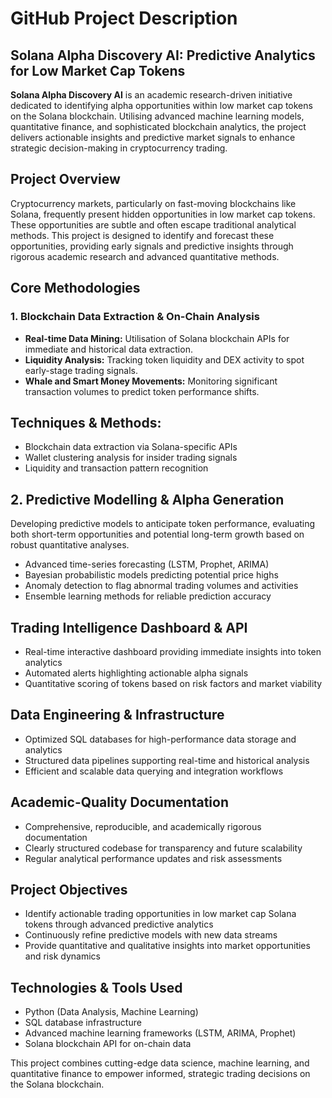 # GitHub Project Description

## **Solana Alpha Discovery AI: Predictive Analytics for Low Market Cap Tokens**

**Solana Alpha Discovery AI** is an academic research-driven initiative dedicated to identifying alpha opportunities within low market cap tokens on the Solana blockchain. Utilising advanced machine learning models, quantitative finance, and sophisticated blockchain analytics, the project delivers actionable insights and predictive market signals to enhance strategic decision-making in cryptocurrency trading.

## **Project Overview**

Cryptocurrency markets, particularly on fast-moving blockchains like Solana, frequently present hidden opportunities in low market cap tokens. These opportunities are subtle and often escape traditional analytical methods. This project is designed to identify and forecast these opportunities, providing early signals and predictive insights through rigorous academic research and advanced quantitative methods.

## **Core Methodologies**

### **1. Blockchain Data Extraction & On-Chain Analysis**
- **Real-time Data Mining:** Utilisation of Solana blockchain APIs for immediate and historical data extraction.
- **Liquidity Analysis:** Tracking token liquidity and DEX activity to spot early-stage trading signals.
- **Whale and Smart Money Movements:** Monitoring significant transaction volumes to predict token performance shifts.

## **Techniques & Methods:**

- Blockchain data extraction via Solana-specific APIs
- Wallet clustering analysis for insider trading signals
- Liquidity and transaction pattern recognition

## **2. Predictive Modelling & Alpha Generation**

Developing predictive models to anticipate token performance, evaluating both short-term opportunities and potential long-term growth based on robust quantitative analyses.

- Advanced time-series forecasting (LSTM, Prophet, ARIMA)
- Bayesian probabilistic models predicting potential price highs
- Anomaly detection to flag abnormal trading volumes and activities
- Ensemble learning methods for reliable prediction accuracy

## **Trading Intelligence Dashboard & API**

- Real-time interactive dashboard providing immediate insights into token analytics
- Automated alerts highlighting actionable alpha signals
- Quantitative scoring of tokens based on risk factors and market viability

## **Data Engineering & Infrastructure**

- Optimized SQL databases for high-performance data storage and analytics
- Structured data pipelines supporting real-time and historical analysis
- Efficient and scalable data querying and integration workflows

## **Academic-Quality Documentation**

- Comprehensive, reproducible, and academically rigorous documentation
- Clearly structured codebase for transparency and future scalability
- Regular analytical performance updates and risk assessments

## **Project Objectives**

- Identify actionable trading opportunities in low market cap Solana tokens through advanced predictive analytics
- Continuously refine predictive models with new data streams
- Provide quantitative and qualitative insights into market opportunities and risk dynamics

## **Technologies & Tools Used**

- Python (Data Analysis, Machine Learning)
- SQL database infrastructure
- Advanced machine learning frameworks (LSTM, ARIMA, Prophet)
- Solana blockchain API for on-chain data

This project combines cutting-edge data science, machine learning, and quantitative finance to empower informed, strategic trading decisions on the Solana blockchain.


